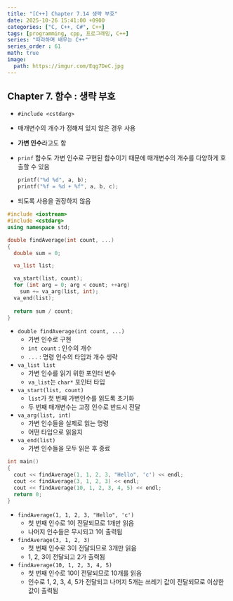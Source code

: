```yaml
---
title: "[C++] Chapter 7.14 생략 부호"
date: 2025-10-26 15:41:00 +0900
categories: ["C, C++, C#", C++]
tags: [programming, cpp, 프로그래밍, C++]
series: "따라하며 배우는 C++"
series_order : 61
math: true
image:
  path: https://imgur.com/Eqg7DeC.jpg
---
```


## Chapter 7. 함수 : 생략 부호

- `#include <cstdarg>`
- 매개변수의 개수가 정해져 있지 않은 경우 사용
- **가변 인수**라고도 함
- `prinf` 함수도 가변 인수로 구현된 함수이기 때문에 매개변수의 개수를 다양하게 호출할 수 있음

    ```cpp
    printf("%d %d", a, b);
    printf("%f = %d + %f", a, b, c);
    ```
- 되도록 사용을 권장하지 않음

```cpp
#include <iostream>
#include <cstdarg>
using namespace std;

double findAverage(int count, ...) 
{
  double sum = 0;

  va_list list; 

  va_start(list, count); 
  for (int arg = 0; arg < count; ++arg)
    sum += va_arg(list, int); 
  va_end(list); 
  
  return sum / count;
}
```

- `double findAverage(int count, ...)`
  - 가변 인수로 구현
  - `int count` : 인수의 개수
  - `...` : 명령 인수의 타입과 개수 생략
- `va_list list`
  - 가변 인수를 읽기 위한 포인터 변수
  - `va_list`는 `char*` 포인터 타입
- `va_start(list, count)`
  - `list`가 첫 번째 가변인수를 읽도록 초기화
  - 두 번째 매개변수는 고정 인수로 반드시 전달
- `va_arg(list, int)`
  - 가변 인수들을 실제로 읽는 명령
  - 어떤 타입으로 읽을지
- `va_end(list)`
  - 가변 인수들을 모두 읽은 후 종료

```cpp
int main()
{
  cout << findAverage(1, 1, 2, 3, "Hello", 'c') << endl;
  cout << findAverage(3, 1, 2, 3) << endl;
  cout << findAverage(10, 1, 2, 3, 4, 5) << endl;
  return 0;
}
```

- `findAverage(1, 1, 2, 3, "Hello", 'c')`
  - 첫 번째 인수로 1이 전달되므로 1개만 읽음
  - 나머지 인수들은 무시되고 1이 출력됨
- `findAverage(3, 1, 2, 3)`
  - 첫 번째 인수로 3이 전달되므로 3개만 읽음
  - 1, 2, 3이 전달되고 2가 출력됨
- `findAverage(10, 1, 2, 3, 4, 5)`
  - 첫 번째 인수로 10이 전달되므로 10개를 읽음
  - 인수로 1, 2, 3, 4, 5가 전달되고 나머지 5개는 쓰레기 값이 전달되므로 이상한 값이 출력됨
